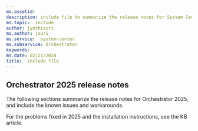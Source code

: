 ```yaml
---
ms.assetid:
description: include file to summarize the release notes for System Center 2022 - Orchestrator
ms.topic:  include
author: jyothisuri
ms.author: jsuri
ms.service:  system-center
ms.subservice: Orchestrator
keywords:
ms.date: 02/21/2024
title:  include file
---
```


## Orchestrator 2025 release notes

The following sections summarize the release notes for Orchestrator 2025, and include the known issues and workarounds.

For the problems fixed in 2025 and the installation instructions, see the KB article.

